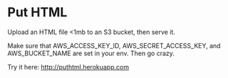 # Put HTML

Upload an HTML file <1mb to an S3 bucket, then serve it.

Make sure that AWS_ACCESS_KEY_ID, AWS_SECRET_ACCESS_KEY, and AWS_BUCKET_NAME are set in your env. Then go crazy.

Try it here: http://puthtml.herokuapp.com